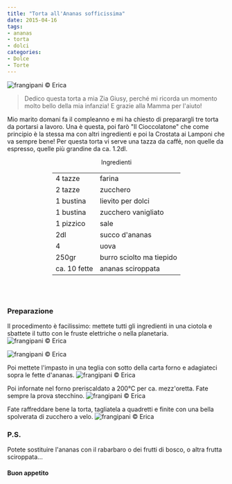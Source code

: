 ```yaml
---
title: "Torta all'Ananas sofficissima"
date: 2015-04-16
tags:
- ananas
- torta
- dolci
categories:
- Dolce
- Torte
---
```

![](header.jpg "frangipani © Erica")

> Dedico questa torta a mia Zia Giusy, perché mi ricorda un momento molto bello della mia infanzia! E grazie alla Mamma per l'aiuto!

Mio marito domani fa il compleanno e mi ha chiesto di preparargli tre torta da portarsi a lavoro. Una è questa, poi farò "Il Cioccolatone" che come principio è la stessa ma con altri ingredienti e poi la Crostata ai Lamponi che va sempre bene! Per questa torta vi serve una tazza da caffé, non quelle da espresso, quelle più grandine da ca. 1.2dl.


<div id="wrapper" style="text-align: center">
  <div id="yourdiv" style="display: inline-block;">
    <div class="ingredients">
      <div class="ingredients-title">Ingredienti</div>
      <table>
        <tbody>
          </tr>
          <tr>
            <td>4 tazze</td>
            <td>farina</td>
          </tr>
          <tr>
            <td>2 tazze</td>
            <td>zucchero</td>
          </tr>
          <tr>
            <td>1 bustina</td>
            <td>lievito per dolci</td>
          </tr>
          <tr>
            <td>1 bustina</td>
            <td>zucchero vanigliato</td>
          </tr>
          <tr>
            <td>1 pizzico</td>
            <td>sale</td>
          </tr>
          <tr>
            <td>2dl</td>
            <td>succo d'ananas</td>
           </tr>
          <tr>
            <td>4</td>
            <td>uova</td>
          </tr>
          <tr>
            <td>250gr</td>
            <td>burro sciolto ma tiepido</td>
          </tr>
          <tr>
            <td>ca. 10 fette</td>
            <td>ananas sciroppata</td>
          </tr>
        </tbody>
      </table>
      <br></br>
    </div>
  </div>
</div>


<h3>
  <font color="grey">
    <i class="fa fa-cogs"></i>
  </font> Preparazione
</h3>

Il procedimento è facilissimo: mettete tutti gli ingredienti in una ciotola e sbattete il tutto con le fruste elettriche o nella planetaria.
![](tazza.jpg "frangipani © Erica")

![](impasto.jpg "frangipani © Erica")

Poi mettete l'impasto in una teglia con sotto della carta forno e adagiateci sopra le fette d'ananas.
![](teglia.jpg "frangipani © Erica")

Poi infornate nel forno preriscaldato a 200°C per ca. mezz'oretta. Fate sempre la prova stecchino.
![](sfornata.jpg "frangipani © Erica")

Fate raffreddare bene la torta, tagliatela a quadretti e finite con una bella spolverata di zucchero a velo.
![](risultato.jpg "frangipani © Erica")


<h3>
  <font color="#FFCC00">
    <i class="fa fa-lightbulb-o"></i>
  </font> P.S.
</h3>

Potete sostituire l'ananas con il rabarbaro o dei frutti di bosco, o altra frutta sciroppata...

<h4>Buon appetito
  <font color="red">
    <i class="fa fa-smile-o"></i>
  </font>
</h4>

